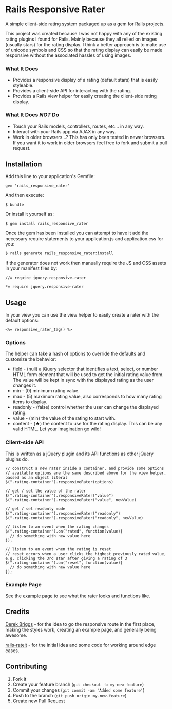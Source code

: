 # Rails Responsive Rater

A simple client-side rating system packaged up as a gem for Rails projects.

This project was created because I was not happy with any of the existing rating plugins
I found for Rails. Mainly because they all relied on images (usually stars) for the rating
display. I think a better approach is to make use of unicode symbols and CSS so that the
rating display can easily be made responsive without the associated hassles of using images.

### What It Does

  * Provides a responsive display of a rating (default stars) that is easily styleable.
  * Provides a client-side API for interacting with the rating.
  * Provides a Rails view helper for easily creating the client-side rating display.

### What It Does *NOT* Do

  * Touch your Rails models, controllers, routes, etc... in any way.
  * Interact with your Rails app via AJAX in any way.
  * Work in older browsers...?  This has only been tested in newer browsers. If you want it to work in older browsers feel free to fork and submit a pull request.


## Installation

Add this line to your application's Gemfile:

    gem 'rails_responsive_rater'

And then execute:

    $ bundle

Or install it yourself as:

    $ gem install rails_responsive_rater


Once the gem has been installed you can attempt to have it add the necessary require statements to your application.js and application.css for you:

    $ rails generate rails_responsive_rater:install

If the generator does not work then manually require the JS and CSS assets in your manifest files by:

    //= require jquery.responsive-rater

    *= require jquery.responsive-rater

## Usage

In your view you can use the view helper to easily create a rater with the default options:

    <%= responsive_rater_tag() %>

### Options

The helper can take a hash of options to override the defaults and customize the behavior:

  * field     - (null) a jQuery selector that identifies a text, select, or number HTML form element that will be used to get the initial rating value from. The value will be kept in sync with the displayed rating as the user changes it.
  * min       - (0) minimum rating value.
  * max       - (5) maximum rating value, also corresponds to how many rating items to display.
  * readonly  - (false) control whether the user can change the displayed rating.
  * value     - (min) the value of the rating to start with.
  * content   - (&#9733;) the content to use for the rating display. This can be any valid HTML. Let your imagination go wild!

### Client-side API

This is written as a jQuery plugin and its API functions as other jQuery plugins do.

    // construct a new rater inside a container, and provide some options
    // available options are the same described above for the view helper, passed as an object literal
    $(".rating-container").responsiveRater(options)

    // get / set the value of the rater
    $(".rating-container").responsiveRater("value")
    $(".rating-container").responsiveRater("value", newValue)

    // get / set readonly mode
    $(".rating-container").responsiveRater("readonly")
    $(".rating-container").responsiveRater("readonly", newValue)

    // listen to an event when the rating changes
    $(".rating-container").on("rated", function(value){
      // do something with new value here
    });

    // listen to an event when the rating is reset
    // reset occurs when a user clicks the highest previously rated value, e.g. clicking the 3rd star after giving a rating of 3
    $(".rating-container").on("reset", function(value){
      // do something with new value here
    });

### Example Page
  See the <a href="http://swalke16.github.io/rails_responsive_rater" target="_blank">example page</a> to see what the rater looks and functions like.

## Credits
  [Derek Briggs](https://github.com/derekbriggs) - for the idea to go the responsive route in the first place, making the styles work, creating an example page, and generally being awesome.

  [rails-rateit](https://github.com/ouvrages/rails-rateit) - for the initial idea and some code for working around edge cases.

## Contributing

1. Fork it
2. Create your feature branch (`git checkout -b my-new-feature`)
3. Commit your changes (`git commit -am 'Added some feature'`)
4. Push to the branch (`git push origin my-new-feature`)
5. Create new Pull Request
